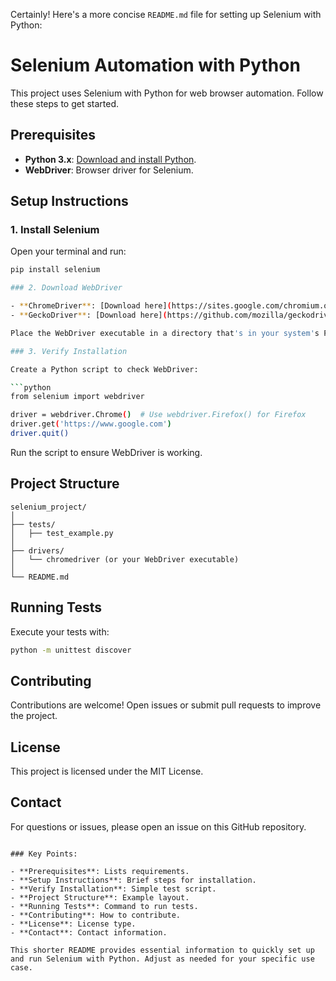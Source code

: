 Certainly! Here's a more concise `README.md` file for setting up Selenium with Python:


# Selenium Automation with Python

This project uses Selenium with Python for web browser automation. Follow these steps to get started.

## Prerequisites

- **Python 3.x**: [Download and install Python](https://www.python.org/downloads/).
- **WebDriver**: Browser driver for Selenium.

## Setup Instructions

### 1. Install Selenium

Open your terminal and run:

```bash
pip install selenium

### 2. Download WebDriver

- **ChromeDriver**: [Download here](https://sites.google.com/chromium.org/driver/)
- **GeckoDriver**: [Download here](https://github.com/mozilla/geckodriver/releases)

Place the WebDriver executable in a directory that's in your system's PATH, or specify the path in your scripts.

### 3. Verify Installation

Create a Python script to check WebDriver:

```python
from selenium import webdriver

driver = webdriver.Chrome()  # Use webdriver.Firefox() for Firefox
driver.get('https://www.google.com')
driver.quit()
```

Run the script to ensure WebDriver is working.

## Project Structure

```
selenium_project/
│
├── tests/
│   ├── test_example.py
│
├── drivers/
│   └── chromedriver (or your WebDriver executable)
│
└── README.md
```

## Running Tests

Execute your tests with:

```bash
python -m unittest discover
```

## Contributing

Contributions are welcome! Open issues or submit pull requests to improve the project.

## License

This project is licensed under the MIT License.

## Contact

For questions or issues, please open an issue on this GitHub repository.

```

### Key Points:

- **Prerequisites**: Lists requirements.
- **Setup Instructions**: Brief steps for installation.
- **Verify Installation**: Simple test script.
- **Project Structure**: Example layout.
- **Running Tests**: Command to run tests.
- **Contributing**: How to contribute.
- **License**: License type.
- **Contact**: Contact information.

This shorter README provides essential information to quickly set up and run Selenium with Python. Adjust as needed for your specific use case.
